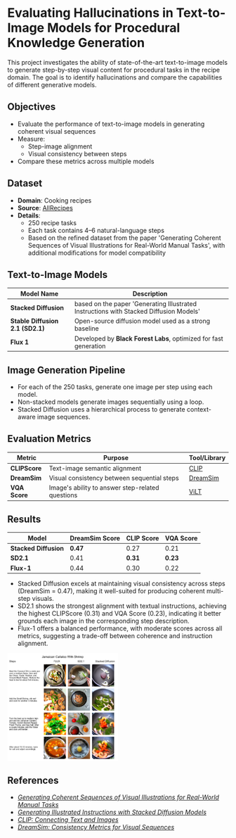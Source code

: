 # Evaluating Hallucinations in Text-to-Image Models for Procedural Knowledge Generation

This project investigates the ability of state-of-the-art text-to-image models to generate step-by-step visual content for procedural tasks in the recipe domain. The goal is to identify hallucinations and compare the capabilities of different generative models.

## Objectives

- Evaluate the performance of text-to-image models in generating coherent visual sequences
- Measure:
  - Step-image alignment
  - Visual consistency between steps
- Compare these metrics across multiple models



## Dataset

- **Domain**: Cooking recipes  
- **Source**: [AllRecipes](https://www.allrecipes.com/)  
- **Details**:
  - 250 recipe tasks
  - Each task contains 4–6 natural-language steps
  - Based on the refined dataset from the paper 'Generating Coherent Sequences of Visual Illustrations for Real-World Manual Tasks', with additional modifications for model compatibility



## Text-to-Image Models

| Model Name             | Description |
|------------------------|-------------|
| **Stacked Diffusion**  | based on the paper 'Generating Illustrated Instructions with Stacked Diffusion Models' |
| **Stable Diffusion 2.1 (SD2.1)** | Open-source diffusion model used as a strong baseline |
| **Flux 1**             | Developed by **Black Forest Labs**, optimized for fast generation |



## Image Generation Pipeline

- For each of the 250 tasks, generate one image per step using each model.
- Non-stacked models generate images sequentially using a loop.
- Stacked Diffusion uses a hierarchical process to generate context-aware image sequences.



## Evaluation Metrics

| Metric        | Purpose                                      | Tool/Library                                                  |
|---------------|----------------------------------------------|---------------------------------------------------------------|
| **CLIPScore** | Text-image semantic alignment                | [CLIP](https://openai.com/research/clip)         |
| **DreamSim**  | Visual consistency between sequential steps  | [DreamSim](https://dreamsim.mit.edu/)                         |
| **VQA Score** | Image's ability to answer step-related questions | [ViLT](https://huggingface.co/dandelin/vilt-b32-finetuned-vqa) |



## Results

| Model               | DreamSim Score | CLIP Score | VQA Score |
|--------------------|----------------|------------|-----------|
| **Stacked Diffusion** | **0.47**        | 0.27       | 0.21      |
| **SD2.1**             | 0.41           | **0.31**    | **0.23**  |
| **Flux-1**      | 0.44           | 0.30       | 0.22      |


- Stacked Diffusion excels at maintaining visual consistency across steps (DreamSim = 0.47), making it well-suited for producing coherent multi-step visuals.
- SD2.1 shows the strongest alignment with textual instructions, achieving the highest CLIPScore (0.31) and VQA Score (0.23), indicating it better grounds each image in the corresponding step description.
- Flux-1 offers a balanced performance, with moderate scores across all metrics, suggesting a trade-off between coherence and instruction alignment.
<img src="assets/sample_result.png" alt="Example output" width="50%">


## References

- [_Generating Coherent Sequences of Visual Illustrations for Real-World Manual Tasks_](https://openreview.net/forum?id=H1lFqT4YwS)  
- [_Generating Illustrated Instructions with Stacked Diffusion Models_](https://arxiv.org/abs/2306.16431)  
- [_CLIP: Connecting Text and Images_](https://openai.com/research/clip)  
- [_DreamSim: Consistency Metrics for Visual Sequences_](https://dreamsim.mit.edu/)  
